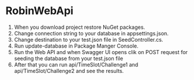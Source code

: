 # RobinWebApi
1. When you download project restore NuGet packages.
2. Change connection string to your database in appsettings.json.
3. Change destination to your test.json file in SeedController.cs.
4. Run update-database in Package Manger Console.
5. Run the Web API and when Swagger UI opens clik on POST request for seeding the database from your test.json file
6. After that you can run api/TimeSlot/Challenge1 and api/TimeSlot/Challenge2 and see the results.
